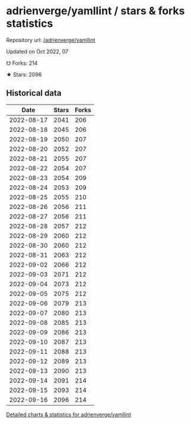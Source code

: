 # adrienverge/yamllint / stars & forks statistics

Repository url: [/adrienverge/yamllint](https://github.com/adrienverge/yamllint)

Updated on Oct 2022, 07

☋ Forks: 214

★ Stars: 2096

## Historical data
| Date | Stars | Forks |
|------|-------|-------|
| 2022-08-17 | 2041 | 206 | 
| 2022-08-18 | 2045 | 206 | 
| 2022-08-19 | 2050 | 207 | 
| 2022-08-20 | 2052 | 207 | 
| 2022-08-21 | 2055 | 207 | 
| 2022-08-22 | 2054 | 207 | 
| 2022-08-23 | 2054 | 209 | 
| 2022-08-24 | 2053 | 209 | 
| 2022-08-25 | 2055 | 210 | 
| 2022-08-26 | 2056 | 211 | 
| 2022-08-27 | 2056 | 211 | 
| 2022-08-28 | 2057 | 212 | 
| 2022-08-29 | 2060 | 212 | 
| 2022-08-30 | 2060 | 212 | 
| 2022-08-31 | 2063 | 212 | 
| 2022-09-02 | 2066 | 212 | 
| 2022-09-03 | 2071 | 212 | 
| 2022-09-04 | 2073 | 212 | 
| 2022-09-05 | 2075 | 212 | 
| 2022-09-06 | 2079 | 213 | 
| 2022-09-07 | 2080 | 213 | 
| 2022-09-08 | 2085 | 213 | 
| 2022-09-09 | 2086 | 213 | 
| 2022-09-10 | 2087 | 213 | 
| 2022-09-11 | 2088 | 213 | 
| 2022-09-12 | 2089 | 213 | 
| 2022-09-13 | 2090 | 213 | 
| 2022-09-14 | 2091 | 214 | 
| 2022-09-15 | 2093 | 214 | 
| 2022-09-16 | 2096 | 214 | 


[Detailed charts & statistics for adrienverge/yamllint](https://reviewgithub.com/rep/adrienverge/yamllint)
